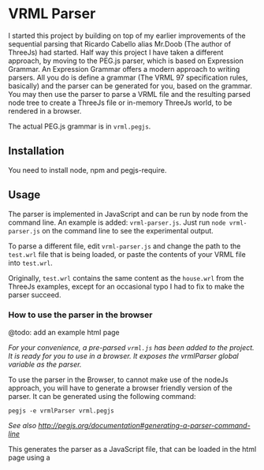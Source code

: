# VRML Parser
I started this project by building on top of my earlier improvements of the sequential parsing that Ricardo Cabello alias Mr.Doob (The author of ThreeJs) had started. Half way this project I have taken a different approach, by moving to the PEG.js parser, which is based on Expression Grammar. An Expression Grammar offers a modern approach to writing parsers. All you do is define a grammar (The VRML 97 specification rules, basically) and the parser can be generated for you, based on the grammar. You may then use the parser to parse a VRML file and the resulting parsed node tree to create a ThreeJs file or in-memory ThreeJs world, to be rendered in a browser.

The actual PEG.js grammar is in `vrml.pegjs`.

## Installation
You need to install node, npm and pegjs-require.

## Usage
The parser is implemented in JavaScript and can be run by node from the command line. An example is added: `vrml-parser.js`. Just run
`node vrml-parser.js` on the command line to see the experimental output.

To parse a different file, edit `vrml-parser.js` and change the path to the `test.wrl` file that is being loaded, 
or paste the contents of your VRML file into `test.wrl`.

Originally, `test.wrl` contains the same content as the `house.wrl` from the ThreeJs examples, except for
an occasional typo I had to fix to make the parser succeed.

### How to use the parser in the browser
@todo: add an example html page

*For your convenience, a pre-parsed `vrml.js` has been added to the project. It is ready for you to use in a browser. It exposes the vrmlParser global variable as the parser.*

To use the parser in the Browser, to cannot make use of the nodeJs approach, you will have to generate a browser friendly version of the parser. It can be generated using the following command:

```
pegjs -e vrmlParser vrml.pegjs
```
*See also http://pegjs.org/documentation#generating-a-parser-command-line*

This generates the parser as a JavaScript file, that can be loaded in the html page using a <script> tag like any other JavaScript file.

Note that the options come before the input file name. Running this command will generate the parser in `vrml.js`, which you can then load in the browser. The parser will be available to you as vrmlParser:

```
var xhrLoader = new THREE.XHRLoader();
// onLoad, onProgress, onError
xhrLoader.load("wrl/brinkweg/single_brinkweg.wrl", function (data){
    var tree = vrmlParser.parse(data);
    consele.log(tree);
}, function (){},function(){});

```
Instead of using the THREE.XHRLoader you could use XMLHttpRequest. For the browser, you do not need a console renderer to get visual textual output, you may just call `console.log(tree);` and you will be able to expand all nodes in the browser console, to verify that your VRML file has been parsed as expected.

### Inline nodes
The parser currently makes no attempt to load Inline nodes. It only parses them as an Inline node with
a single property: the url. Depending on the type of renderer you use, you might want to feed the VRML file
found at the url to the parser in turn, to get its contents as a node tree. If you are not writing a renderer,
but would still like to see the contents of your whole VRML world, including Inline nodes, you may
use `php make_single_file.php input.wrl [output-dir]`. For this command you need php. It will output 
the file `single_input.wrl` in the same directory as `input.wrl` or in the `output-dir` if you specified
one. Once you've got `single_input.wrl` you may use that as input in the `vrml-parser.js` and run that through
`node vrml-parser.js` to see the full tree on the console.


### Parser errors and reporting issues
If the parser fails with information about a location in your VRML file, it will report the position
in the terminal output. This might help you in correcting any errors in your VRML file, if you feel the
error message is correct. Otherwise, please report an issue on github: https://github.com/bartmcleod/VrmlParser

## Dependencies
1. NodeJs
2. npm
3. pegjs-require
4. fs
5. php, if you want to merge multiple VRML files into one.

## Milestones
1. Working, experimental grammar, based on experience, memory and sample files. It should be able to parse house.wrl, from the ThreeJs examples.
2. Refactoring the example VRML loader for ThreeJS to use the experimental grammar based PEG.js parser instead of line by line parsing.
3. Adding support for all parsed nodes, including animation to the VRML loader from the ThreeJS examples.
4. Refining the parser to support the VRML 97 specification more closely, based on the specification and strict test files.
5. Automated testing

### Next Milestone
*Refactoring the example VRML loader for ThreeJS to use the experimental grammar based PEG.js parser instead of line by line parsing.*

In order for this to work, the whole stack we used so far has to work in the browser, if we want to do the parsing of the VRML at the same time as rendering it in ThreeJs. We can simplify the milestone by splitting the process:
1. Write out a ThreeJs JavaScript file that can be used in a browser.
2. Load the script in an HTML page.
For this very simple two-step process, the only hard part is generating ThreeJs code, instead of just 
writing it directly, based on the node tree. The advantages are that it will load faster in your browser, because it's already been parsed and you can make modifications to the generated ThreeJs script,
 so that you will have a new starting point to build on.
 
There's even more to it. Not only is the VRML file parsed at runtime, when using nodeJs, the PEG parser itself is also created at runtime. When generating the PEG.js output seperately (e.g. the parser), a browser friendly parser can be generated and runtime generation of the parser will not be necessary.


## Nice to have
Now that I have defined a Grammar that does a basic job of parsing VRML in JavaScript, it would be nice to have
something similar that would add PEG.js grammar support and VRML support to my favorite IDE: PHPStorm, or
more generally speaking, IntelliJ IDEA.

## How you can help
If you are interested in the projects, please test as many of your VRML files as possible and post any issues you find with your files, along with the file that yields errors and a description of 
the issue.

### Coding style
Although my first commits did not adhere to any specific coding style, I decided to follow best practices
already validated by the node community. We should adhere to the coding style as described here: http://nodeguide.com/style.html

## License
You are free to use the Grammar any way you like, with the only restriction that you should mention 
the original author: Bart McLeod. If you do not remove any @copyright and @author annotations you will
be fine.
